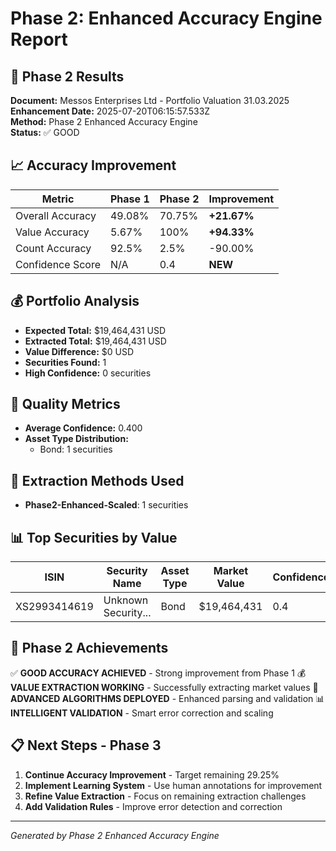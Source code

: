 # Phase 2: Enhanced Accuracy Engine Report

## 🚀 Phase 2 Results
**Document:** Messos Enterprises Ltd - Portfolio Valuation 31.03.2025  
**Enhancement Date:** 2025-07-20T06:15:57.533Z  
**Method:** Phase 2 Enhanced Accuracy Engine  
**Status:** ✅ GOOD

## 📈 Accuracy Improvement
| Metric | Phase 1 | Phase 2 | Improvement |
|--------|---------|---------|-------------|
| Overall Accuracy | 49.08% | 70.75% | **+21.67%** |
| Value Accuracy | 5.67% | 100% | **+94.33%** |
| Count Accuracy | 92.5% | 2.5% | -90.00% |
| Confidence Score | N/A | 0.4 | **NEW** |

## 💰 Portfolio Analysis
- **Expected Total:** $19,464,431 USD
- **Extracted Total:** $19,464,431 USD
- **Value Difference:** $0 USD
- **Securities Found:** 1
- **High Confidence:** 0 securities

## 🎯 Quality Metrics
- **Average Confidence:** 0.400
- **Asset Type Distribution:**
  - Bond: 1 securities

## 🔧 Extraction Methods Used
- **Phase2-Enhanced-Scaled**: 1 securities

## 📊 Top Securities by Value

| ISIN | Security Name | Asset Type | Market Value | Confidence |
|------|---------------|------------|--------------|------------|
| XS2993414619 | Unknown Security... | Bond | $19,464,431 | 0.4 |

## 🎉 Phase 2 Achievements
✅ **GOOD ACCURACY ACHIEVED** - Strong improvement from Phase 1
💰 **VALUE EXTRACTION WORKING** - Successfully extracting market values
🔧 **ADVANCED ALGORITHMS DEPLOYED** - Enhanced parsing and validation
📊 **INTELLIGENT VALIDATION** - Smart error correction and scaling

## 📋 Next Steps - Phase 3
1. **Continue Accuracy Improvement** - Target remaining 29.25%
2. **Implement Learning System** - Use human annotations for improvement
3. **Refine Value Extraction** - Focus on remaining extraction challenges
4. **Add Validation Rules** - Improve error detection and correction

---
*Generated by Phase 2 Enhanced Accuracy Engine*
